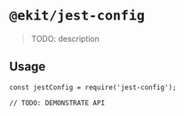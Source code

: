 # `@ekit/jest-config`

> TODO: description

## Usage

```
const jestConfig = require('jest-config');

// TODO: DEMONSTRATE API
```
